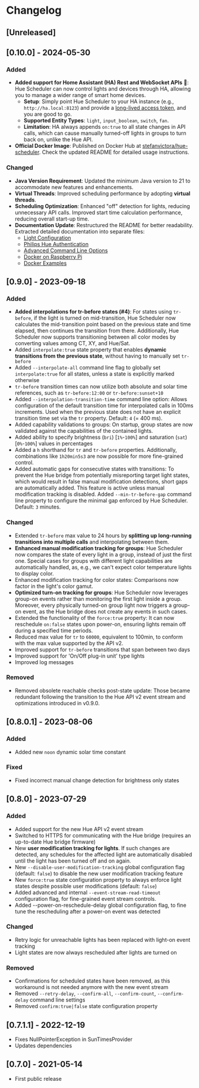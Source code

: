 # Changelog

## [Unreleased]

## [0.10.0] - 2024-05-30

### Added
- **Added support for Home Assistant (HA) Rest and WebSocket APIs** 🥳: Hue Scheduler can now control lights and devices through HA, allowing you to manage a wider range of smart home devices.
  - **Setup**: Simply point Hue Scheduler to your HA instance (e.g., `http://ha.local:8123`) and provide a [long-lived access token](https://www.home-assistant.io/docs/authentication/), and you are good to go.
  - **Supported Entity Types**: `light`, `input_boolean`, `switch`, `fan`.
  - **Limitation**: HA always appends `on:true` to all state changes in API calls, which can cause manually turned-off lights in groups to turn back on, unlike the Hue API.
- **Official Docker Image**: Published on Docker Hub at [stefanvictora/hue-scheduler](https://hub.docker.com/r/stefanvictora/hue-scheduler). Check the updated README for detailed usage instructions.

### Changed
- **Java Version Requirement**: Updated the minimum Java version to 21 to accommodate new features and enhancements.
- **Virtual Threads**: Improved scheduling performance by adopting **virtual threads**.
- **Scheduling Optimization**: Enhanced "off" detection for lights, reducing unnecessary API calls. Improved start time calculation performance, reducing overall start-up time.
- **Documentation Update**: Restructured the README for better readability. Extracted detailed documentation into separate files:
  - [Light Configuration](docs/light_configuration)
  - [Philips Hue Authentication](docs/philips_hue_authentication.md)
  - [Advanced Command Line Options](docs/advanced_command_line_options)
  - [Docker on Raspberry Pi](docs/docker_on_raspberrypi)
  - [Docker Examples](docs/docker_examples.md)


## [0.9.0] - 2023-09-18

### Added
- **Added interpolations for tr-before states (#4)**: For states using `tr-before`, if the light is turned on mid-transition, Hue Scheduler now calculates the mid-transition point based on the previous state and time elapsed, then continues the transition from there. Additionally, Hue Scheduler now supports transitioning between all color modes by converting values among CT, XY, and Hue/Sat.
- Added ``interpolate:true`` state property that enables **dynamic transitions from the previous state**, without having to manually set ``tr-before``
- Added ``--interpolate-all`` command line flag to globally set ``interpolate:true`` for all states, unless a state is explicitly marked otherwise
- ``tr-before`` transition times can now utilize both absolute and solar time references, such as ``tr-before:12:00`` or ``tr-before:sunset+10``
- Added `--interpolation-transition-time` command line option: Allows configuration of the default transition time for interpolated calls in 100ms increments. Used when the previous state does not have an explicit transition time set via the ``tr`` property. Default: `4` (= 400 ms).
- Added capability validations to groups: On startup, group states are now validated against the capabilities of the contained lights.
- Added ability to specify brightness (`bri`) [``1%``-``100%``] and saturation (`sat`) [``0%``-``100%``] values in percentages 
- Added a ``h`` shorthand for ``tr`` and ``tr-before`` properties. Additionally, combinations like ``1h20min5s3`` are now possible for more fine-grained control.
- Added automatic gaps for consecutive states with transitions: To prevent the Hue bridge from potentially misreporting target light states, which would result in false manual modification detections, short gaps are automatically added. This feature is active unless manual modification tracking is disabled. Added ``--min-tr-before-gap`` command line property to configure the minimal gap enforced by Hue Scheduler. Default: ``3`` minutes.

### Changed
- Extended ``tr-before`` max value to 24 hours by **splitting up long-running transitions into multiple calls** and interpolating between them.
- **Enhanced manual modification tracking for groups**: Hue Scheduler now compares the state of every light in a group, instead of just the first one. Special cases for groups with different light capabilities are automatically handled, as, e.g., we can't expect color temperature lights to display color.
- Enhanced modification tracking for color states: Comparisons now factor in the light's color gamut.
- **Optimized turn-on tracking for groups**: Hue Scheduler now leverages group-on events rather than monitoring the first light inside a group. Moreover, every physically turned-on group light now triggers a group-on event, as the Hue bridge does not create any events in such cases.
- Extended the functionality of the ``force:true`` property: It can now reschedule ``on:false`` states upon power-on, ensuring lights remain off during a specified time periods.
- Reduced max value for ``tr`` to ``60000``, equivalent to 100min, to conform with the max value supported by the API v2.
- Improved support for ``tr-before`` transitions that span between two days
- Improved support for 'On/Off plug-in unit' type lights
- Improved log messages

### Removed
- Removed obsolete reachable checks post-state update: Those became redundant following the transition to the Hue API v2 event stream and optimizations introduced in v0.9.0.

## [0.8.0.1] - 2023-08-06

### Added
- Added new `noon` dynamic solar time constant

### Fixed
- Fixed incorrect manual change detection for brightness only states

## [0.8.0] - 2023-07-29

### Added
- Added support for the new Hue API v2 event stream
- Switched to HTTPS for communicating with the Hue bridge (requires an up-to-date Hue bridge firmware)
- New **user modification tracking for lights**. If such changes are detected, any schedules for the affected light are automatically disabled until the light has been turned off and on again.
- New `--disable-user-modification-tracking` global configuration flag (default: `false`) to disable the new user modification tracking feature
- New `force:true` state configuration property to always enforce light states despite possible user modifications (default: `false`)
- Added advanced and internal `--event-stream-read-timeout` configuration flag, for fine-grained event stream controls.
- Added --power-on-reschedule-delay global configuration flag, to fine tune the rescheduling after a power-on event was detected

### Changed
- Retry logic for unreachable lights has been replaced with light-on event tracking
- Light states are now always rescheduled after lights are turned on

### Removed
- Confirmations for scheduled states have been removed, as this workaround is not needed anymore with the new event stream
- Removed `--retry-delay`, `--confirm-all`, `--confirm-count`, `--confirm-delay` command line settings
- Removed `confirm:true|false` state configuration property
   
## [0.7.1.1] - 2022-12-19

- Fixes NullPointerException in SunTimesProvider
- Updates dependencies

## [0.7.0] - 2021-05-14

- First public release
